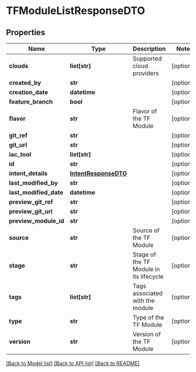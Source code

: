 # TFModuleListResponseDTO

## Properties
Name | Type | Description | Notes
------------ | ------------- | ------------- | -------------
**clouds** | **list[str]** | Supported cloud providers | [optional] 
**created_by** | **str** |  | [optional] 
**creation_date** | **datetime** |  | [optional] 
**feature_branch** | **bool** |  | [optional] 
**flavor** | **str** | Flavor of the TF Module | [optional] 
**git_ref** | **str** |  | [optional] 
**git_url** | **str** |  | [optional] 
**iac_tool** | **list[str]** |  | [optional] 
**id** | **str** |  | [optional] 
**intent_details** | [**IntentResponseDTO**](IntentResponseDTO.md) |  | [optional] 
**last_modified_by** | **str** |  | [optional] 
**last_modified_date** | **datetime** |  | [optional] 
**preview_git_ref** | **str** |  | [optional] 
**preview_git_url** | **str** |  | [optional] 
**preview_module_id** | **str** |  | [optional] 
**source** | **str** | Source of the TF Module | [optional] 
**stage** | **str** | Stage of the TF Module in its lifecycle | [optional] 
**tags** | **list[str]** | Tags associated with the module | [optional] 
**type** | **str** | Type of the TF Module | [optional] 
**version** | **str** | Version of the TF Module | [optional] 

[[Back to Model list]](../README.md#documentation-for-models) [[Back to API list]](../README.md#documentation-for-api-endpoints) [[Back to README]](../README.md)

